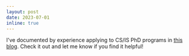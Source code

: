 ```yaml
---
layout: post
date: 2023-07-01
inline: true
---
```


I've documented by experience applying to CS/IS PhD programs in [this blog](https://sohamde.in/blog/2023/phdadvice/). Check it out and let me know if you find it helpful!